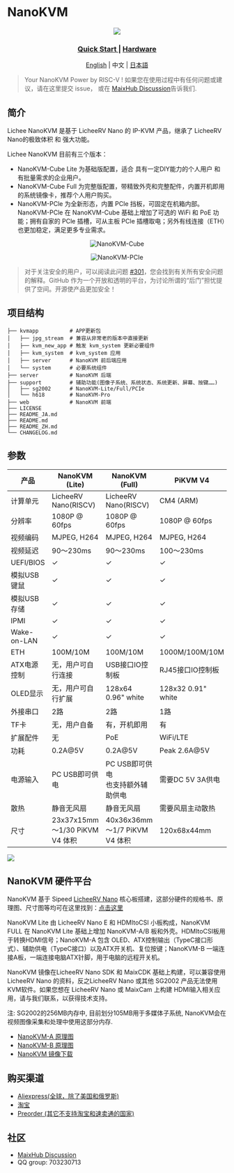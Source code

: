 NanoKVM
======

<div align="center">

![](https://wiki.sipeed.com/hardware/assets/NanoKVM/introduce/NanoKVM_3.png)

<h3>
    <a href="https://wiki.sipeed.com/hardware/en/kvm/NanoKVM/introduction.html"> Quick Start </a>
    |
    <a href="https://cn.dl.sipeed.com/shareURL/KVM/nanoKVM"> Hardware </a>
</h3>

[English](./README.md) | 中文 | [日本語](./README_JA.md)

</div>

> Your NanoKVM Power by RISC-V !
> 如果您在使用过程中有任何问题或建议，请在这里提交 issue， 或在 [MaixHub Discussion](https://maixhub.com/discussion/nanokvm)告诉我们.

## 简介

Lichee NanoKVM 是基于 LicheeRV Nano 的 IP-KVM 产品，继承了 LicheeRV Nano的极致体积 和 强大功能。

Lichee NanoKVM 目前有三个版本：

* NanoKVM-Cube Lite 为基础版配置，适合 具有一定DIY能力的个人用户 和 有批量需求的企业用户。
* NanoKVM-Cube Full 为完整版配置，带精致外壳和完整配件，内置开机即用的系统镜像卡，推荐个人用户购买。
* NanoKVM-PCle 为全新形态，内置 PCle 挡板，可固定在机箱内部。NanoKVM-PCle 在 NanoKVM-Cube 基础上增加了可选的 WiFi 和 PoE 功能；拥有自家的 PCle 插槽，可从主板 PCle 插槽取电；另外有线连接（ETH）也更加稳定，满足更多专业需求。

<div align="center">

![NanoKVM-Cube](https://wiki.sipeed.com/hardware/zh/kvm/assets/NanoKVM/1_intro/NanoKVM_1.jpg)

![NanoKVM-PCIe](https://wiki.sipeed.com/hardware/assets/NanoKVM/introduce/NanoKVM-PCIe.png)

</div>

> 对于关注安全的用户，可以阅读此问题 [#301](https://github.com/sipeed/NanoKVM/issues/301)，您会找到有关所有安全问题的解释。GitHub 作为一个开放和透明的平台，为讨论所谓的“后门”担忧提供了空间。开源使产品更加安全！

## 项目结构

``` shell
├── kvmapp          # APP更新包
│   ├── jpg_stream  # 兼容从非常老的版本中直接更新
│   ├── kvm_new_app # 触发 kvm_system 更新必要组件
│   ├── kvm_system  # kvm_system 应用
│   ├── server      # NanoKVM 前后端应用
│   └── system      # 必要系统组件
├── server          # NanoKVM 后端
├── support         # 辅助功能(图像子系统、系统状态、系统更新、屏幕、按键……)
│   ├── sg2002      # NanoKVM-Lite/Full/PCIe
│   └── h618        # NanoKVM-Pro
├── web             # NanoKVM 前端
├── LICENSE
├── README_JA.md
├── README.md
├── README_ZH.md
└── CHANGELOG.md
```

## 参数

| 产品 | NanoKVM (Lite) | NanoKVM (Full) | PiKVM V4 |
| --- | --- | --- | --- |
| 计算单元                | LicheeRV Nano(RISCV) | LicheeRV Nano(RISCV) | CM4 (ARM) |
| 分辨率                  | 1080P @ 60fps | 1080P @ 60fps | 1080P @ 60fps |
| 视频编码                | MJPEG, H264 | MJPEG, H264 | MJPEG, H264 |
| 视频延迟                | 90～230ms | 90～230ms | 100～230ms |
| UEFI/BIOS               | ✓ | ✓ | ✓ |
| 模拟USB键鼠 | ✓ | ✓ | ✓ |
| 模拟USB存储 | ✓ | ✓ | ✓ |
| IPMI      | ✓ | ✓ | ✓ |
| Wake-on-LAN | ✓ | ✓ | ✓ |
| ETH | 100M/10M | 100M/10M | 1000M/100M/10M |
| ATX电源控制 | 无，用户可自行连接 | USB接口IO控制板 | RJ45接口IO控制板 |
| OLED显示 | 无，用户可自行扩展 | 128x64 0.96" white | 128x32 0.91" white |
| 外接串口 | 2路 | 2路 | 1路 |
| TF卡 | 无，用户自备 | 有，开机即用 | 有 |
| 扩展配件 | 无 | PoE | WiFi/LTE |
| 功耗 | 0.2A@5V | 0.2A@5V | Peak 2.6A@5V |
| 电源输入 | PC USB即可供电 | PC USB即可供电 <br> 也支持额外辅助供电 | 需要DC 5V 3A供电 |
| 散热 | 静音无风扇 | 静音无风扇 | 需要风扇主动散热 |
| 尺寸 | 23x37x15mm <br> ～1/30 PiKVM V4 体积 | 40x36x36mm <br/> ～1/7 PiKVM V4 体积 | 120x68x44mm |

![](https://wiki.sipeed.com/hardware/zh/kvm/assets/NanoKVM/1_intro/NanoKVM_2.jpg)

## NanoKVM 硬件平台

NanoKVM 基于 Sipeed [LicheeRV Nano](https://wiki.sipeed.com/hardware/zh/lichee/RV_Nano/1_intro.html) 核心板搭建，这部分硬件的规格书、原理图、尺寸图等均可在这里找到：[点击这里](http://cn.dl.sipeed.com/shareURL/LICHEE/LicheeRV_Nano)

NanoKVM Lite 由 LicheeRV Nano E 和 HDMItoCSI 小板构成，NanoKVM FULL 在 NanoKVM Lite 基础上增加 NanoKVM-A/B 板和外壳。HDMItoCSI板用于转换HDMI信号；NanoKVM-A 包含 OLED、ATX控制输出（TypeC接口形式）、辅助供电（TypeC接口）以及ATX开关机、复位按键；NanoKVM-B 一端连接A板，一端连接电脑ATX针脚，用于电脑的远程开关机。

NanoKVM 镜像在LicheeRV Nano SDK 和 MaixCDK 基础上构建，可以兼容使用 LicheeRV Nano 的资料，反之LicheeRV Nano 或其他 SG2002 产品无法使用KVM软件。如果您想在 LicheeRV Nano 或 MaixCam 上构建 HDMI输入相关应用，请与我们联系，以获得技术支持。

注: SG2002的256MB内存中, 目前划分105MB用于多媒体子系统, NanoKVM会在视频图像采集和处理中使用这部分内存.

* [NanoKVM-A 原理图](https://cn.dl.sipeed.com/fileList/KVM/nanoKVM/HDK/02_Schematic/SCH_RV_Nano_KVM_A_30111.pdf)
* [NanoKVM-B 原理图](https://cn.dl.sipeed.com/fileList/KVM/nanoKVM/HDK/02_Schematic/SCH_HDMI_MIPI_31011.pdf)
* [NanoKVM 镜像下载](https://github.com/sipeed/NanoKVM/releases/tag/NanoKVM)

## 购买渠道

* [Aliexpress(全球，除了美国和俄罗斯)](https://www.aliexpress.com/item/1005007369816019.html)
* [淘宝](https://item.taobao.com/item.htm?id=811206560480)
* [Preorder (其它不支持淘宝和速卖通的国家)](https://sipeed.com/nanokvm)

## 社区

* [MaixHub Discussion](https://maixhub.com/discussion/nanokvm)
* QQ group: 703230713
